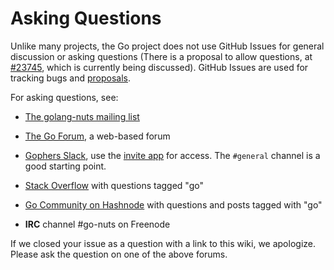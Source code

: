 # Asking Questions

Unlike many projects, the Go project does not use GitHub Issues for general discussion or asking questions (There is a proposal to allow questions, at [#23745](https://github.com/golang/go/issues/23745), which is currently being discussed). GitHub Issues are used for tracking bugs and [proposals](https://golang.org/s/proposal-process).

For asking questions, see:

* [The golang-nuts mailing list](https://groups.google.com/d/forum/golang-nuts)

* [The Go Forum](https://forum.golangbridge.org/), a web-based forum

* [Gophers Slack](https://gophers.slack.com), use the [invite app](https://invite.slack.golangbridge.org/) for access. The `#general` channel is a good starting point.

* [Stack Overflow](https://stackoverflow.com/questions/tagged/go) with questions tagged "go"

* [Go Community on Hashnode](https://hashnode.com/n/go) with questions and posts tagged with "go"

* **IRC** channel #go-nuts on Freenode

If we closed your issue as a question with a link to this wiki, we apologize. Please ask the question on one of the above forums.